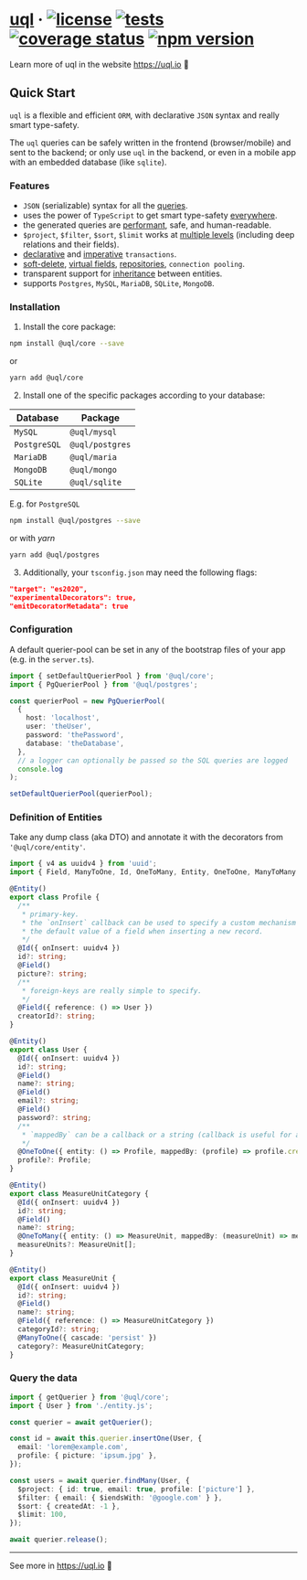 # [uql](https://uql.io) &middot; [![license](https://img.shields.io/badge/license-MIT-blue.svg)](https://github.com/rogerpadilla/uql/blob/main/LICENSE) [![tests](https://github.com/rogerpadilla/uql/actions/workflows/tests.yml/badge.svg)](https://github.com/rogerpadilla/uql) [![coverage status](https://coveralls.io/repos/rogerpadilla/uql/badge.svg?branch=main)](https://coveralls.io/r/rogerpadilla/uql?branch=main) [![npm version](https://badge.fury.io/js/%40uql%2Fcore.svg)](https://badge.fury.io/js/%40uql%2Fcore)

Learn more of uql in the website https://uql.io :high_brightness:

## Quick Start

`uql` is a flexible and efficient `ORM`, with declarative `JSON` syntax and really smart type-safety.

The `uql` queries can be safely written in the frontend (browser/mobile) and sent to the backend; or only use `uql` in the backend, or even in a mobile app with an embedded database (like `sqlite`).

### <a name="features"></a> Features

- `JSON` (serializable) syntax for all the [queries](https://uql.io/docs/querying-logical-operators).
- uses the power of `TypeScript` to get smart type-safety [everywhere](https://uql.io/docs/api-repository).
- the generated queries are [performant](https://uql.io/docs/querying-retrieve-relations), safe, and human-readable.
- `$project`, `$filter`, `$sort`, `$limit` works at [multiple levels](https://uql.io/docs/querying-retrieve-relations) (including deep relations and their fields).
- [declarative](https://uql.io/docs/transactions-declarative) and [imperative](https://uql.io/docs/transactions-imperative) `transactions`.
- [soft-delete](https://uql.io/docs/entities-soft-delete), [virtual fields](https://uql.io/docs/entities-virtual-fields), [repositories](https://uql.io/docs/api-repository), `connection pooling`.
- transparent support for [inheritance](https://uql.io/docs/entities-advanced) between entities.
- supports `Postgres`, `MySQL`, `MariaDB`, `SQLite`, `MongoDB`.

### <a name="installation"></a> Installation

1. Install the core package:

```sh
npm install @uql/core --save
```

or

```sh
yarn add @uql/core
```

2. Install one of the specific packages according to your database:

| Database     | Package         |
| ------------ | --------------- |
| `MySQL`      | `@uql/mysql`    |
| `PostgreSQL` | `@uql/postgres` |
| `MariaDB`    | `@uql/maria`    |
| `MongoDB`    | `@uql/mongo`    |
| `SQLite`     | `@uql/sqlite`   |

E.g. for `PostgreSQL`

```sh
npm install @uql/postgres --save
```

or with _yarn_

```sh
yarn add @uql/postgres
```

3. Additionally, your `tsconfig.json` may need the following flags:

```json
"target": "es2020",
"experimentalDecorators": true,
"emitDecoratorMetadata": true
```

### <a name="configuration"></a> Configuration

A default querier-pool can be set in any of the bootstrap files of your app (e.g. in the `server.ts`).

```ts
import { setDefaultQuerierPool } from '@uql/core';
import { PgQuerierPool } from '@uql/postgres';

const querierPool = new PgQuerierPool(
  {
    host: 'localhost',
    user: 'theUser',
    password: 'thePassword',
    database: 'theDatabase',
  },
  // a logger can optionally be passed so the SQL queries are logged
  console.log
);

setDefaultQuerierPool(querierPool);
```

### <a name="definition-of-entities"></a> Definition of Entities

Take any dump class (aka DTO) and annotate it with the decorators from `'@uql/core/entity'`.

```ts
import { v4 as uuidv4 } from 'uuid';
import { Field, ManyToOne, Id, OneToMany, Entity, OneToOne, ManyToMany } from '@uql/core/entity';

@Entity()
export class Profile {
  /**
   * primary-key.
   * the `onInsert` callback can be used to specify a custom mechanism for auto-generating
   * the default value of a field when inserting a new record.
   */
  @Id({ onInsert: uuidv4 })
  id?: string;
  @Field()
  picture?: string;
  /**
   * foreign-keys are really simple to specify.
   */
  @Field({ reference: () => User })
  creatorId?: string;
}

@Entity()
export class User {
  @Id({ onInsert: uuidv4 })
  id?: string;
  @Field()
  name?: string;
  @Field()
  email?: string;
  @Field()
  password?: string;
  /**
   * `mappedBy` can be a callback or a string (callback is useful for auto-refactoring).
   */
  @OneToOne({ entity: () => Profile, mappedBy: (profile) => profile.creatorId, cascade: true })
  profile?: Profile;
}

@Entity()
export class MeasureUnitCategory {
  @Id({ onInsert: uuidv4 })
  id?: string;
  @Field()
  name?: string;
  @OneToMany({ entity: () => MeasureUnit, mappedBy: (measureUnit) => measureUnit.category })
  measureUnits?: MeasureUnit[];
}

@Entity()
export class MeasureUnit {
  @Id({ onInsert: uuidv4 })
  id?: string;
  @Field()
  name?: string;
  @Field({ reference: () => MeasureUnitCategory })
  categoryId?: string;
  @ManyToOne({ cascade: 'persist' })
  category?: MeasureUnitCategory;
}
```

### <a name="query-data"></a> Query the data

```ts
import { getQuerier } from '@uql/core';
import { User } from './entity.js';

const querier = await getQuerier();

const id = await this.querier.insertOne(User, {
  email: 'lorem@example.com',
  profile: { picture: 'ipsum.jpg' },
});

const users = await querier.findMany(User, {
  $project: { id: true, email: true, profile: ['picture'] },
  $filter: { email: { $iendsWith: '@google.com' } },
  $sort: { createdAt: -1 },
  $limit: 100,
});

await querier.release();
```

---

See more in https://uql.io :high_brightness:
